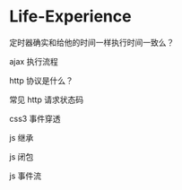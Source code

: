 # Life-Experience

定时器确实和给他的时间一样执行时间一致么？

ajax 执行流程

http 协议是什么？

常见 http 请求状态码

css3 事件穿透

js 继承

js 闭包

js 事件流
